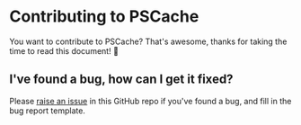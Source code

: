 # Contributing to PSCache

You want to contribute to PSCache? That's awesome, thanks for taking the time to read this document! :tada:

## I've found a bug, how can I get it fixed?

Please [raise an issue](https://github.com/IISResetMe/PSCache/issues/new?assignees=&labels=bug&template=bug_report.md&title=) in this GitHub repo if you've found a bug, and fill in the bug report template.
